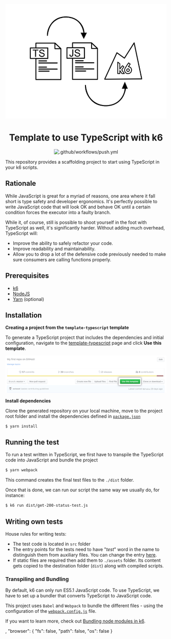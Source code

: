 <div align="center">
  
  ![banner](docs/ts-js-k6.png)

# Template to use TypeScript with k6

![.github/workflows/push.yml](https://github.com/k6io/template-typescript/workflows/.github/workflows/push.yml/badge.svg?branch=master)

</div>

This repository provides a scaffolding project to start using TypeScript in your k6 scripts.

## Rationale

While JavaScript is great for a myriad of reasons, one area where it fall short is type safety and developer ergonomics. It's perfectly possible to write JavaScript code that will look OK and behave OK until a certain condition forces the executor into a faulty branch.

While it, of course, still is possible to shoot yourself in the foot with TypeScript as well, it's significantly harder. Without adding much overhead, TypeScript will:

- Improve the ability to safely refactor your code.
- Improve readability and maintainability.
- Allow you to drop a lot of the defensive code previously needed to make sure consumers are calling functions properly.


## Prerequisites

- [k6](https://k6.io/docs/getting-started/installation)
- [NodeJS](https://nodejs.org/en/download/)
- [Yarn](https://yarnpkg.com/getting-started/install) (optional)

## Installation

**Creating a project from the `template-typescript` template**

To generate a TypeScript project that includes the dependencies and initial configuration, navigate to the [template-typescript](https://github.com/k6io/template-typescript) page and click **Use this template**.

  ![](docs/use-this-template-button.png)


**Install dependencies**

Clone the generated repository on your local machine, move to the project root folder and install the dependencies defined in [`package.json`](./package.json)

```bash
$ yarn install
```

## Running the test

To run a test written in TypeScript, we first have to transpile the TypeScript code into JavaScript and bundle the project

```bash
$ yarn webpack
```

This command creates the final test files to the `./dist` folder.

Once that is done, we can run our script the same way we usually do, for instance:

```bash
$ k6 run dist/get-200-status-test.js
```

## Writing own tests

House rules for writing tests:
- The test code is located in `src` folder
- The entry points for the tests need to have "_test_" word in the name to distinguish them from auxiliary files. You can change the entry [here](./webpack.config.js#L8). 
- If static files are required then add them to `./assets` folder. Its content gets copied to the destination folder (`dist`) along with compiled scripts.

### Transpiling and Bundling

By default, k6 can only run ES5.1 JavaScript code. To use TypeScript, we have to set up a bundler that converts TypeScript to JavaScript code. 

This project uses `Babel` and `Webpack` to bundle the different files - using the configuration of the [`webpack.config.js`](./webpack.config.js) file.

If you want to learn more, check out [Bundling node modules in k6](https://k6.io/docs/using-k6/modules#bundling-node-modules).


,
  "browser": {
    "fs": false,
    "path": false,
    "os": false
  }